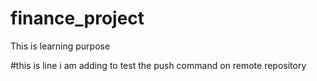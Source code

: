 # finance_project
This is learning purpose

#this is line i am adding to test the push command on remote repository
